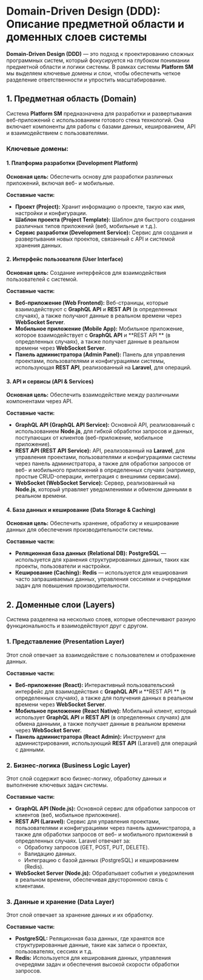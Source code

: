 # Domain-Driven Design (DDD): Описание предметной области и доменных слоев системы

**Domain-Driven Design (DDD)** — это подход к проектированию сложных программных систем, который фокусируется на
глубоком понимании предметной области и логики системы. В рамках системы **Platform SM** мы выделяем ключевые домены и
слои, чтобы обеспечить четкое разделение ответственности и упростить масштабирование.

## 1. Предметная область (Domain)

Система **Platform SM** предназначена для разработки и развертывания веб-приложений с использованием готового стека
технологий. Она включает компоненты для работы с базами данных, кешированием, API и взаимодействием с пользователями.

### Ключевые домены:

#### 1. Платформа разработки (Development Platform)

**Основная цель:** Обеспечить основу для разработки различных приложений, включая веб- и мобильные.

**Составные части:**

- **Проект (Project):** Хранит информацию о проекте, такую как имя, настройки и конфигурации.
- **Шаблон проекта (Project Template):** Шаблон для быстрого создания различных типов приложений (веб, мобильные и
  т.д.).
- **Сервис разработки (Development Service):** Сервис для создания и развертывания новых проектов, связанный с API и
  системой хранения данных.

#### 2. Интерфейс пользователя (User Interface)

**Основная цель:** Создание интерфейсов для взаимодействия пользователей с системой.

**Составные части:**

- **Веб-приложение (Web Frontend):** Веб-страницы, которые взаимодействуют с **GraphQL API** и **REST API** (в
  определенных случаях), а также получают данные в реальном времени через **WebSocket Server**.
- **Мобильное приложение (Mobile App):** Мобильное приложение, которое взаимодействует с **GraphQL API** и **REST API
  ** (в определенных случаях), а также получает данные в реальном времени через **WebSocket Server**.
- **Панель администратора (Admin Panel):** Панель для управления проектами, пользователями и конфигурациями системы,
  использующая **REST API**, реализованный на **Laravel**, для операций.

#### 3. API и сервисы (API & Services)

**Основная цель:** Обеспечить взаимодействие между различными компонентами через API.

**Составные части:**

- **GraphQL API (GraphQL API Service):** Основной API, реализованный с использованием **Node.js**, для гибкой обработки
  запросов и данных, поступающих от клиентов (веб-приложение, мобильное приложение).
- **REST API (REST API Service):** API, реализованный на **Laravel**, для управления проектами, пользователями и
  конфигурациями системы через панель администратора, а также для обработки запросов от веб- и мобильного приложений в
  определенных случаях (например, простые CRUD-операции, интеграция с внешними сервисами).
- **WebSocket (WebSocket Service):** Сервер, реализованный на **Node.js**, который управляет уведомлениями и обменом
  данными в реальном времени.

#### 4. База данных и кеширование (Data Storage & Caching)

**Основная цель:** Обеспечить хранение, обработку и кеширование данных для обеспечения производительности системы.

**Составные части:**

- **Реляционная база данных (Relational DB):** **PostgreSQL** — используется для хранения структурированных данных,
  таких как проекты, пользователи и настройки.
- **Кеширование (Caching):** **Redis** — используется для кеширования часто запрашиваемых данных, управления сессиями и
  очередями задач для повышения производительности.

## 2. Доменные слои (Layers)

Система разделена на несколько слоев, которые обеспечивают разную функциональность и взаимодействуют друг с другом.

### 1. Представление (Presentation Layer)

Этот слой отвечает за взаимодействие с пользователем и отображение данных.

**Составные части:**

- **Веб-приложение (React):** Интерактивный пользовательский интерфейс для взаимодействия с **GraphQL API** и **REST API
  ** (в определенных случаях), а также для получения данных в реальном времени через **WebSocket Server**.
- **Мобильное приложение (React Native):** Мобильный клиент, который использует **GraphQL API** и **REST API** (в
  определенных случаях) для обмена данными, а также получает данные в реальном времени через **WebSocket Server**.
- **Панель администратора (React Admin):** Инструмент для администрирования, использующий **REST API** (Laravel) для
  операций с данными.

### 2. Бизнес-логика (Business Logic Layer)

Этот слой содержит всю бизнес-логику, обработку данных и выполнение ключевых задач системы.

**Составные части:**

- **GraphQL API (Node.js):** Основной сервис для обработки запросов от клиентов (веб, мобильное приложение).
- **REST API (Laravel):** Сервис для управления проектами, пользователями и конфигурациями через панель администратора,
  а также для обработки запросов от веб- и мобильного приложений в определенных случаях. Laravel отвечает за:
    - Обработку запросов (GET, POST, PUT, DELETE).
    - Валидацию данных.
    - Интеграцию с базой данных (PostgreSQL) и кешированием (Redis).
- **WebSocket Server (Node.js):** Обрабатывает события и уведомления в реальном времени, обеспечивая двустороннюю связь
  с клиентами.

### 3. Данные и хранение (Data Layer)

Этот слой отвечает за хранение данных и их обработку.

**Составные части:**

- **PostgreSQL:** Реляционная база данных, где хранятся все структурированные данные, такие как записи о проектах,
  пользователях, сессиях и т.д.
- **Redis:** Используется для кеширования данных, управления очередями задач и обеспечения высокой скорости обработки
  запросов.
